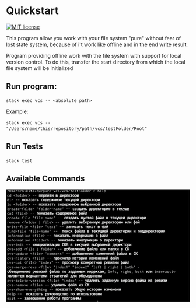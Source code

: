 # Quickstart
[![MIT license](https://img.shields.io/badge/license-MIT-blue.svg)](https://github.com/niki999922/pure-vcs/blob/master/LICENSE)

This program allow you work with your file system "pure" without fear of lost state system, because of i't work like offline and in the end write result.

Program providing offline work with the file system with support for local version control. To do this, transfer the start directory from which the local file system will be initialized

## Run program: 
```shell script
stack exec vcs -- <absolute path>
```
Example:
```shell script
stack exec vcs -- "/Users/name/this/repository/path/vcs/testFolder/Root"
```

## Run Tests
```shell script
stack test
```

## Available Commands
<img src="images/help.png" width="800">

